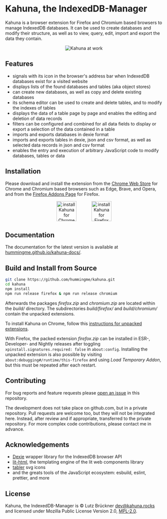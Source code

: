 # Kahuna, the IndexedDB-Manager

Kahuna is a browser extension for Firefox and Chromium based browsers to manage IndexedDB databases. It can be used to create databases and modify their structure, as well as to view, query, edit, import and export the data they contain.

<p align="center">
  <img alt="Kahuna at work" src="https://hummingme.github.io/kahuna-docs/assets/screenshots/kahuna-at-work-1920x1200.png">
</p>

## Features
* signals with its icon in the browser's address bar when IndexedDB databases exist for a visited website
* displays lists of the found databases and tables (aka object stores)
* can create new databases, as well as copy and delete existing databases
* its schema editor can be used to create and delete tables, and to modify the indexes of tables
* displays the data of a table page by page and enables the editing and deletion of data records
* filters can be configured and combined for all data fields to display or export a selection of the data contained in a table
* imports and exports databases in dexie format
* imports and exports tables in dexie, json and csv format, as well as selected data records in json and csv format
* enables the entry and execution of arbitrary JavaScript code to modify databases, tables or data

## Installation
Please download and install the extension from the [Chrome Web Store](https://chromewebstore.google.com/detail/kahuna/ilafpdbgcaodnkdklgemggjamhpdjile) for Chrome and Chromium based browsers such as Edge, Brave, and Opera, and from the [Firefox Addons Page](https://addons.mozilla.org/en-US/firefox/addon/kahuna-the-indexeddb-manager) for Firefox.
<div align="center" width="200">
      <a href="https://chromewebstore.google.com/detail/kahuna/ilafpdbgcaodnkdklgemggjamhpdjile">
        <img src="https://hummingme.github.io/kahuna-docs/assets/icons/chrome-logo.svg" width="64" alt="install Kahuna for Chrome" /></a>
      <img src="data:image/gif;base64,R0lGODlhAQABAIAAAAAAAP///yH5BAEAAAAALAAAAAABAAEAAAIBRAA7" width="40">
      <a href="https://addons.mozilla.org/en-US/firefox/addon/kahuna-the-indexeddb-manager/">
        <img src="https://hummingme.github.io/kahuna-docs/assets/icons/firefox-logo.svg" width="64" alt="install Kahuna for Firefox" /></a>
</div>


## Documentation
The documentation for the latest version is available at [hummingme.github.io/kahuna-docs/](https://hummingme.github.io/kahuna-docs/).

## Build and Install from Source
```sh
git clone https://github.com/hummingme/kahuna.git
cd kahuna
npm install 
npm run release firefox & npm run release chromium
```
Afterwards the packages _firefox\.zip_ and _chromium\.zip_ are located within the _build/_ directory. The subdirectories _build/firefox/_ and _build/chromium/_ contain the unpacked extensions.

To install Kahuna on Chrome, follow this [instructions for unpacked extensions](https://developer.chrome.com/docs/extensions/get-started/tutorial/hello-world#load-unpacked). 

With Firefox, the packed extension _firefox.zip_ can be installed in ESR-, Developer- and Nightly releases after toggling `xpinstall.signatures.required: false` in `about:config`. Installing the unpacked extension is also possible by visiting `about:debugging#/runtime/this-firefox` and using _Load Temporary Addon_, but this must be repeated after each restart.

## Contributing
For bug reports and feature requests please [open an issue](https://github.com/hummingme/kahuna/issues) in this repository. 

The development does not take place on github.com, but in a private repository. Pull requests are welcome too, but they will not be integrated here. Instead, after review and if appropriate, transferred to the private repository. For more complex code contributions, please contact me in advance.

## Acknowledgements
* [Dexie](https://dexie.org/) wrapper library for the IndexedDB browser API
* [lit-html](https://lit.dev/docs/templates/overview/), the templating engine of the lit web components library
* [tabler](https://tabler.io/icons) svg icons
* and the greats tools of the JavaScript ecosystem: esbuild, eslint, prettier, and more

## License
Kahuna, the IndexedDB-Manager is © Lutz Brückner <dev@kahuna.rocks>  and licensed under Mozilla Public License Version 2.0, [MPL-2.0](https://mozilla.org/MPL/2.0/).

